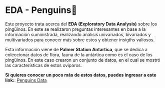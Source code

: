 # EDA - Penguins🐧
Este proyecto trata acerca del **EDA (Exploratory Data Analysis)** sobre los pingüinos. En este se realizaron preguntas interesantes en base a la información suministrada, realizando análisis univariados, bivariados y multivariados para conocer más sobre estos y obtener insigths valiosos. 

Esta información viene de **Palmer Station Antartica**, que se dedica a coleccionar datos de flora, fauna de la antártica como es el caso de los pingüinos. En este caso crearon un conjunto de datos, en el cual se mostró las características de estos ovíparos.

**Si quieres conocer un poco más de estos datos, puedes ingresar a este link:**:
[Penguins Data](http://github.com/allisonhorst/palmerpenguins "Penguins Data")









